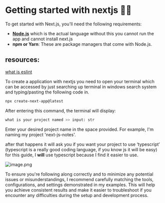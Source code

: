 # Getting started with nextjs 🙏🏻
To get started with Next.js, you'll need the following requirements: 

- [**Node.js**](https://nodejs.org/en) which is the actual language without this you cannot run the app and cannot install next.js
- **npm or Yarn**: These are package managers that come with Node.js.

## resources:

[what is eslint](https://github.com/xxpwnxxx420lord/nextjs-notes/blob/main/1.0/eslint.md)

To create a application with nextjs you need to open your terminal which can be accessed by just searching up terminal in windows search system and typing/pasting the following code in.

```bash
npx create-next-app@latest
```

After entering this command, the terminal will display: 

```bash
what is your project named >> input: str
```

Enter your desired project name in the space provided. For example, I'm naming my project 'next-js-notes'.

after that happens it will ask you if you want your project to use ‘typescript’ (typescript is a really good coding language, if you know js it will be easy) for this guide, I **will** use typescript because I find it easier to use.

![image.png](![image](https://github.com/user-attachments/assets/f513da72-24f3-4783-9b0b-44753d340e18))

To ensure you're following along correctly and to minimize any potential issues or misunderstandings, I recommend carefully matching the tools, configurations, and settings demonstrated in my examples. This will help you achieve consistent results and make it easier to troubleshoot if you encounter any difficulties during the setup and development process.

